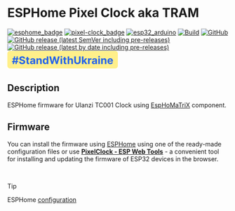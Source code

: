 # ESPHome Pixel Clock aka TRAM
[![esphome_badge](https://img.shields.io/badge/ESPHome-Config-blue.svg)](https://esphome.io/)
[![pixel-clock_badge](https://img.shields.io/badge/Pixel-Clock-orange.svg)](https://github.com/andrewjswan/pixel-clock/)
[![esp32_arduino](https://img.shields.io/badge/ESP32-Arduino-darkcyan.svg)](https://esphome.io/)
[![Build](https://github.com/andrewjswan/pixel-clock/actions/workflows/build.yaml/badge.svg)](https://github.com/andrewjswan/pixel-clock/actions/workflows/build.yaml)
[![GitHub](https://img.shields.io/github/license/andrewjswan/pixel-clock?color=blue)](https://github.com/andrewjswan/pixel-clock/blob/main/LICENSE)
[![GitHub release (latest SemVer including pre-releases)](https://img.shields.io/github/v/release/andrewjswan/pixel-clock?include_prereleases)](https://github.com/andrewjswan/pixel-clock/releases)
[![GitHub release (latest by date including pre-releases)](https://img.shields.io/github/downloads-pre/andrewjswan/pixel-clock/latest/total?label=release@downloads)](https://github.com/andrewjswan/pixel-clock/releases)
[![StandWithUkraine](https://raw.githubusercontent.com/vshymanskyy/StandWithUkraine/main/badges/StandWithUkraine.svg)](https://github.com/vshymanskyy/StandWithUkraine/blob/main/docs/README.md)

## Description
ESPHome firmware for Ulanzi TC001 Clock using [EspHoMaTriX](https://github.com/lubeda/EspHoMaTriXv2) component.

## Firmware
You can install the firmware using [ESPHome](https://esphome.io/) using one of the ready-made configuration files or use [**PixelClock - ESP Web Tools**](https://andrewjswan.github.io/pixel-clock/) - a convenient tool for installing and updating the firmware of ESP32 devices in the browser.

<br />

> [!TIP]
> ESPHome [configuration](https://github.com/andrewjswan/esphome-config)
